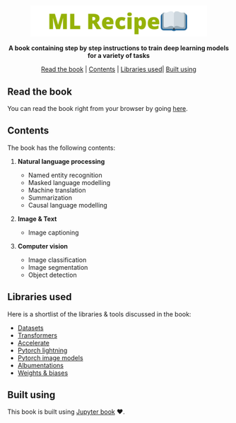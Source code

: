 <div align="center">

<img src="logo.png" width="400px">
   
**A book containing step by step instructions to train deep learning models for a variety of tasks**

<p align="center">
   <a href="#read-the-book">Read the book</a> |
   <a href="#contents">Contents</a> |
   <a href="#libraries-used">Libraries used</a>|
   <a href="#built-using">Built using</a>
</p>
   
</div>

## Read the book
You can read the book right from your browser by going [here](#contents).

## Contents

The book has the following contents:

1. **Natural language processing**

    * Named entity recognition
    * Masked language modelling
    * Machine translation
    * Summarization
    * Causal language modelling

2. **Image & Text**

    * Image captioning

3. **Computer vision**

    * Image classification
    * Image segmentation
    * Object detection

## Libraries used

Here is a shortlist of the libraries & tools discussed in the book:

* [Datasets](https://github.com/huggingface/datasets)
* [Transformers](https://github.com/huggingface/transformers)
* [Accelerate](https://github.com/huggingface/accelerate)
* [Pytorch lightning](https://github.com/PyTorchLightning/pytorch-lightning)
* [Pytorch image models](https://github.com/rwightman/pytorch-image-models)
* [Albumentations](https://albumentations.ai/)
* [Weights & biases](https://wandb.ai/)

## Built using

This book is built using [Jupyter book](https://jupyterbook.org/) ❤️.
